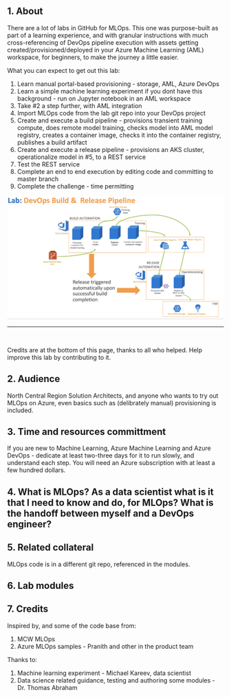 ## 1.  About

There are a lot of labs in GitHub for MLOps.  This one was purpose-built as part of a learning experience, and with granular instructions with much cross-referencing of DevOps pipeline execution with assets getting created/provisioned/deployed in your Azure Machine Learning (AML) workspace, for beginners, to make the journey a little easier.<br>

What you can expect to get out this lab:
1.  Learn manual portal-based provisioning - storage, AML, Azure DevOps
2.  Learn a simple machine learning experiment if you dont have this background - run on Jupyter notebook in an AML workspace 
3.  Take #2 a step further, with AML integration
4.  Import MLOps code from the lab git repo into your DevOps project
5.  Create and execute a build pipeline - provisions transient training compute, does remote model training, checks model into AML model registry, creates a container image, checks it into the container registry, publishes a build artifact
6.  Create and execute a release pipeline - provisions an AKS cluster, operationalize model in #5, to a REST service
7.  Test the REST service
8.  Complete an end to end execution by editing code and committing to master branch
9.  Complete the challenge - time permitting

![home-1](images/0001-homepage-06.png)
<br>
<hr>
<br>


Credits are at the bottom of this page, thanks to all who helped.  Help improve this lab by contributing to it.

## 2.  Audience

North Central Region Solution Architects, and anyone who wants to try out MLOps on Azure, even basics such as (delibrately manual) provisioning is included.  

## 3.  Time and resources committment

If you are new to Machine Learning, Azure Machine Learning and Azure DevOps - dedicate at least two-three days for it to run slowly, and understand each step.  You will need an Azure subscription with at least a few hundred dollars.

## 4.  What is MLOps?  As a data scientist what is it that I need to know and do, for MLOps? What is the handoff between myself and a DevOps engineer?




## 5.  Related collateral

MLOps code is in a different git repo, referenced in the modules.
 
## 6.  Lab modules


## 7.  Credits

Inspired by, and some of the code base from:
1.  MCW MLOps 
2.  Azure MLOps samples - Pranith and other in the product team

Thanks to:
1.  Machine learning experiment - Michael Kareev, data scientist
2.  Data science related guidance, testing and authoring some modules - Dr. Thomas Abraham

